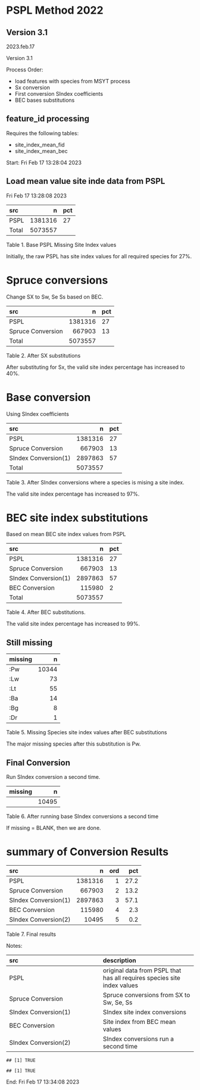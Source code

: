 # PSPL Method 2022

## Version 3.1

2023.feb.17

Version 3.1

Process Order:

-   load features with species from MSYT process
-   Sx conversion
-   First conversion SIndex coefficients
-   BEC bases substitutions

## feature\_id processing

Requires the following tables:

-   site\_index\_mean\_fid
-   site\_index\_mean\_bec

Start: Fri Feb 17 13:28:04 2023

## Load mean value site inde data from PSPL

Fri Feb 17 13:28:08 2023

<table>
<thead>
<tr class="header">
<th style="text-align: left;">src</th>
<th style="text-align: right;">n</th>
<th style="text-align: left;">pct</th>
</tr>
</thead>
<tbody>
<tr class="odd">
<td style="text-align: left;">PSPL</td>
<td style="text-align: right;">1381316</td>
<td style="text-align: left;">27</td>
</tr>
<tr class="even">
<td style="text-align: left;">Total</td>
<td style="text-align: right;">5073557</td>
<td style="text-align: left;"></td>
</tr>
</tbody>
</table>

Table 1. Base PSPL Missing Site Index values

Initially, the raw PSPL has site index values for all required species
for 27%.

# Spruce conversions

Change SX to Sw, Se Ss based on BEC.

<table>
<thead>
<tr class="header">
<th style="text-align: left;">src</th>
<th style="text-align: right;">n</th>
<th style="text-align: left;">pct</th>
</tr>
</thead>
<tbody>
<tr class="odd">
<td style="text-align: left;">PSPL</td>
<td style="text-align: right;">1381316</td>
<td style="text-align: left;">27</td>
</tr>
<tr class="even">
<td style="text-align: left;">Spruce Conversion</td>
<td style="text-align: right;">667903</td>
<td style="text-align: left;">13</td>
</tr>
<tr class="odd">
<td style="text-align: left;">Total</td>
<td style="text-align: right;">5073557</td>
<td style="text-align: left;"></td>
</tr>
</tbody>
</table>

Table 2. After SX substitutions

After substituting for Sx, the valid site index percentage has increased
to 40%.

# Base conversion

Using SIndex coefficients

<table>
<thead>
<tr class="header">
<th style="text-align: left;">src</th>
<th style="text-align: right;">n</th>
<th style="text-align: left;">pct</th>
</tr>
</thead>
<tbody>
<tr class="odd">
<td style="text-align: left;">PSPL</td>
<td style="text-align: right;">1381316</td>
<td style="text-align: left;">27</td>
</tr>
<tr class="even">
<td style="text-align: left;">Spruce Conversion</td>
<td style="text-align: right;">667903</td>
<td style="text-align: left;">13</td>
</tr>
<tr class="odd">
<td style="text-align: left;">SIndex Conversion(1)</td>
<td style="text-align: right;">2897863</td>
<td style="text-align: left;">57</td>
</tr>
<tr class="even">
<td style="text-align: left;">Total</td>
<td style="text-align: right;">5073557</td>
<td style="text-align: left;"></td>
</tr>
</tbody>
</table>

Table 3. After SIndex conversions where a species is mising a site
index.

The valid site index percentage has increased to 97%.

# BEC site index substitutions

Based on mean BEC site index values from PSPL

<table>
<thead>
<tr class="header">
<th style="text-align: left;">src</th>
<th style="text-align: right;">n</th>
<th style="text-align: left;">pct</th>
</tr>
</thead>
<tbody>
<tr class="odd">
<td style="text-align: left;">PSPL</td>
<td style="text-align: right;">1381316</td>
<td style="text-align: left;">27</td>
</tr>
<tr class="even">
<td style="text-align: left;">Spruce Conversion</td>
<td style="text-align: right;">667903</td>
<td style="text-align: left;">13</td>
</tr>
<tr class="odd">
<td style="text-align: left;">SIndex Conversion(1)</td>
<td style="text-align: right;">2897863</td>
<td style="text-align: left;">57</td>
</tr>
<tr class="even">
<td style="text-align: left;">BEC Conversion</td>
<td style="text-align: right;">115980</td>
<td style="text-align: left;">2</td>
</tr>
<tr class="odd">
<td style="text-align: left;">Total</td>
<td style="text-align: right;">5073557</td>
<td style="text-align: left;"></td>
</tr>
</tbody>
</table>

Table 4. After BEC substitutions.

The valid site index percentage has increased to 99%.

## Still missing

<table>
<thead>
<tr class="header">
<th style="text-align: left;">missing</th>
<th style="text-align: right;">n</th>
</tr>
</thead>
<tbody>
<tr class="odd">
<td style="text-align: left;">:Pw</td>
<td style="text-align: right;">10344</td>
</tr>
<tr class="even">
<td style="text-align: left;">:Lw</td>
<td style="text-align: right;">73</td>
</tr>
<tr class="odd">
<td style="text-align: left;">:Lt</td>
<td style="text-align: right;">55</td>
</tr>
<tr class="even">
<td style="text-align: left;">:Ba</td>
<td style="text-align: right;">14</td>
</tr>
<tr class="odd">
<td style="text-align: left;">:Bg</td>
<td style="text-align: right;">8</td>
</tr>
<tr class="even">
<td style="text-align: left;">:Dr</td>
<td style="text-align: right;">1</td>
</tr>
</tbody>
</table>

Table 5. Missing Species site index values after BEC substitutions

The major missing species after this substitution is Pw.

## Final Conversion

Run SIndex conversion a second time.

<table>
<thead>
<tr class="header">
<th style="text-align: left;">missing</th>
<th style="text-align: right;">n</th>
</tr>
</thead>
<tbody>
<tr class="odd">
<td style="text-align: left;"></td>
<td style="text-align: right;">10495</td>
</tr>
</tbody>
</table>

Table 6. After running base SIndex conversions a second time

If missing = BLANK, then we are done.

# summary of Conversion Results

<table>
<thead>
<tr class="header">
<th style="text-align: left;">src</th>
<th style="text-align: right;">n</th>
<th style="text-align: right;">ord</th>
<th style="text-align: right;">pct</th>
</tr>
</thead>
<tbody>
<tr class="odd">
<td style="text-align: left;">PSPL</td>
<td style="text-align: right;">1381316</td>
<td style="text-align: right;">1</td>
<td style="text-align: right;">27.2</td>
</tr>
<tr class="even">
<td style="text-align: left;">Spruce Conversion</td>
<td style="text-align: right;">667903</td>
<td style="text-align: right;">2</td>
<td style="text-align: right;">13.2</td>
</tr>
<tr class="odd">
<td style="text-align: left;">SIndex Conversion(1)</td>
<td style="text-align: right;">2897863</td>
<td style="text-align: right;">3</td>
<td style="text-align: right;">57.1</td>
</tr>
<tr class="even">
<td style="text-align: left;">BEC Conversion</td>
<td style="text-align: right;">115980</td>
<td style="text-align: right;">4</td>
<td style="text-align: right;">2.3</td>
</tr>
<tr class="odd">
<td style="text-align: left;">SIndex Conversion(2)</td>
<td style="text-align: right;">10495</td>
<td style="text-align: right;">5</td>
<td style="text-align: right;">0.2</td>
</tr>
</tbody>
</table>

Table 7. Final results

Notes:

<table>
<colgroup>
<col style="width: 50%" />
<col style="width: 50%" />
</colgroup>
<thead>
<tr class="header">
<th style="text-align: left;">src</th>
<th style="text-align: left;">description</th>
</tr>
</thead>
<tbody>
<tr class="odd">
<td style="text-align: left;">PSPL</td>
<td style="text-align: left;">original data from PSPL that has all
requires species site index values</td>
</tr>
<tr class="even">
<td style="text-align: left;">Spruce Conversion</td>
<td style="text-align: left;">Spruce conversions from SX to Sw, Se,
Ss</td>
</tr>
<tr class="odd">
<td style="text-align: left;">SIndex Conversion(1)</td>
<td style="text-align: left;">SIndex site index conversions</td>
</tr>
<tr class="even">
<td style="text-align: left;">BEC Conversion</td>
<td style="text-align: left;">Site index from BEC mean values</td>
</tr>
<tr class="odd">
<td style="text-align: left;">SIndex Conversion(2)</td>
<td style="text-align: left;">SIndex conversions run a second time</td>
</tr>
</tbody>
</table>

    ## [1] TRUE

    ## [1] TRUE

End: Fri Feb 17 13:34:08 2023
